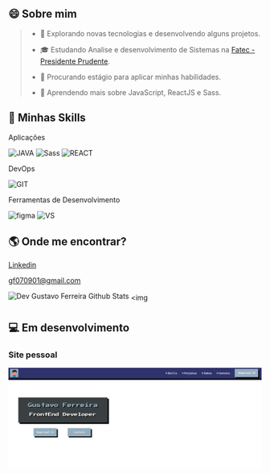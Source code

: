 ## 😄 Sobre mim


> + 🤔   Explorando novas tecnologias e desenvolvendo alguns projetos.
>
> + 🎓   Estudando Analise e desenvolvimento de Sistemas na <a href="http://fatecpp.edu.br">Fatec - Presidente Prudente</a>.
>
> + 💼   Procurando estágio para aplicar minhas habilidades.
>
> + 🌱   Aprendendo mais sobre JavaScript, ReactJS e Sass.


## 🚀  Minhas Skills

Aplicações

![JAVA](https://camo.githubusercontent.com/848defb760c0adff4362c04283f254f633ea8eff177c1640b209429d0e3d7627/68747470733a2f2f696d672e736869656c64732e696f2f62616467652f2d4a6176615363726970742d3333333333333f7374796c653d666c6174266c6f676f3d6a617661736372697074)
![Sass](https://camo.githubusercontent.com/500b304d1b321885bca0351e8469f88ed4e62eed3ca492e7d7508e1aa0fc2c0f/68747470733a2f2f696d672e736869656c64732e696f2f62616467652f2d534153532d3333333333333f7374796c653d666c6174266c6f676f3d53617373266c6f676f436f6c6f723d653337336631)
![REACT](https://camo.githubusercontent.com/b8f9baf34dfa59e5cf63be744777f8f01596535a4bcc1502df3cf39a71d41c23/68747470733a2f2f696d672e736869656c64732e696f2f62616467652f2d52656163742d3333333333333f7374796c653d666c6174266c6f676f3d7265616374)

DevOps

![GIT](https://camo.githubusercontent.com/544426317a6c6226b7f6b3367232378ea367aa5001a41da4f302a77f9959909f/68747470733a2f2f696d672e736869656c64732e696f2f62616467652f2d4769744875622d3333333333333f7374796c653d666c6174266c6f676f3d676974687562)

Ferramentas de Desenvolvimento

![figma](https://camo.githubusercontent.com/2f6623108744cbf8cb040279f861bf45e3c6b8245e81a2d805810e1ba5dcb80b/68747470733a2f2f696d672e736869656c64732e696f2f62616467652f2d4669676d612d3333333333333f7374796c653d666c6174266c6f676f3d6669676d61266c6f676f436f6c6f723d303037414343)
![VS](https://camo.githubusercontent.com/194ae9b0be9bfd4caedab16de320d3987f4c144112461590a206262d21eb769b/68747470733a2f2f696d672e736869656c64732e696f2f62616467652f2d56697375616c25323053747564696f253230436f64652d3333333333333f7374796c653d666c6174266c6f676f3d76697375616c2d73747564696f2d636f6465266c6f676f436f6c6f723d303037414343)

## 🌎 Onde me encontrar?

<a href="https://www.linkedin.com/in/gustavo-ferreira-679719200/">Linkedin</a>

<a href="https://mail.google.com/mail/u/0/#inbox">gf070901@gmail.com</a>


<img align="center"
      alt="Dev Gustavo Ferreira Github Stats"
      style="margin-bottom: 10px;"
      height="165" src="https://github-readme-stats.vercel.app/api?username=gustaferreira&theme=ayu-mirage&show_icons=true&count_private=true" />
  <img


## 💻 Em desenvolvimento

### Site pessoal

<a href="https://gustaferreira.github.io/meu-site-pessoal/"><img src="Capturar.PNG"></a>
